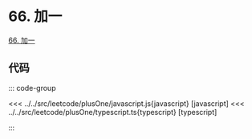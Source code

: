 # 66. 加一

[66. 加一](https://leetcode.cn/problems/plus-one/description/)

## 代码

::: code-group

<<< ../../src/leetcode/plusOne/javascript.js{javascript} [javascript]
<<< ../../src/leetcode/plusOne/typescript.ts{typescript} [typescript]

:::
